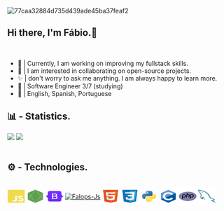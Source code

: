 ![77caa32884d735d439ade45ba37feaf2](https://github.com/falopinho/Falopinho/assets/116457022/d3cd694a-cd47-4ec5-ae50-27a2494e0c2e)


<h2>Hi there, I'm Fábio.👋</h2>

<br>

- 🌌 | Currently, I am working on improving my fullstack skills.
- 🤝 | I am interested in collaborating on open-source projects.
- ✨ | don't worry to ask me anything. I am always happy to learn more.
- 🏫 | Software Engineer 3/7 (studying)
- 💭 | English, Spanish, Portuguese

<h2>📊 - Statistics.</h2>

<div>  
<img loading="lazy" height="180em" src="https://github-readme-stats.vercel.app/api/top-langs/?username=falopinho&layout=compact&langs_count=7&theme=dracula"/>
<img loading="lazy" height="180em" src="https://github-readme-stats.vercel.app/api?username=falopinho&show_icons=true&theme=dracula&include_all_commits=true&count_private=true"/>
</div>

<br>

<h2>⚙ - Technologies.</h2>
<div style="display: inline_block"><br>
  <img align="center" alt="Falops-Js" height="30" width="40" src="https://raw.githubusercontent.com/devicons/devicon/master/icons/javascript/javascript-plain.svg">
  <img align="center" alt="Falops-Js" height="30" width="40" src="https://raw.githubusercontent.com/devicons/devicon/master/icons/nodejs/nodejs-plain.svg">
  <img align="center" alt="Falops-Js" height="30" width="40" src="https://raw.githubusercontent.com/devicons/devicon/master/icons/bootstrap/bootstrap-plain.svg">
  <a href="https://reactjs.org/" target="_blank"><img align="center" alt="Falops-Js" height="30" width="40" src="https://profilinator.rishav.dev/skills-assets/react-original-wordmark.svg" alt="React" height="50" /></a>  
  <img align="center" alt="Falops-HTML" height="30" width="40" src="https://raw.githubusercontent.com/devicons/devicon/master/icons/html5/html5-original.svg">
  <img align="center" alt="Falops-CSS" height="30" width="40" src="https://raw.githubusercontent.com/devicons/devicon/master/icons/css3/css3-original.svg">
  <img align="center" alt="Falops-Python" height="30" width="40" src="https://raw.githubusercontent.com/devicons/devicon/master/icons/python/python-original.svg">
  <img align="center" alt="Falops-C" height="30" width="40" src="https://raw.githubusercontent.com/devicons/devicon/master/icons/c/c-original.svg">
  <img align="center" alt="Falops-PHP" height="40" width="40" src="https://raw.githubusercontent.com/devicons/devicon/master/icons/php/php-original.svg">
  <img align="center" alt="Falops-mySQL" height="30" width="40" src="https://raw.githubusercontent.com/devicons/devicon/master/icons/mysql/mysql-original.svg">
</div>
